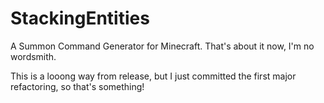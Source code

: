 StackingEntities
================

A Summon Command Generator for Minecraft. That's about it now, I'm no wordsmith.

This is a looong way from release, but I just committed the first major refactoring, so that's something!
